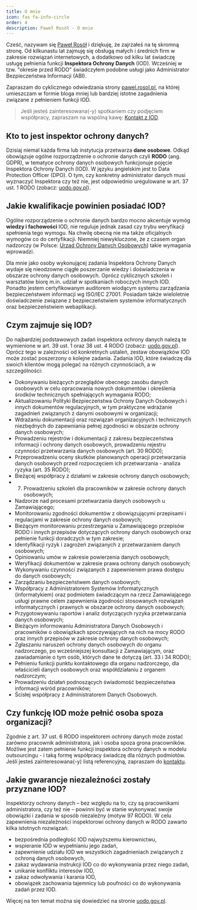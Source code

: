 ```yaml
---
title: O mnie
icon: fas fa-info-circle
order: 4
description: Paweł Rosół - O mnie
---
```



Cześć, nazywam się [Paweł Rosół](https://pawel.rosol.pl "Paweł Rosół IOD") i dziękuję, że zajrzałeś na tę skromną stronę. Od kilkunastu lat zajmuję się obsługą małych i średnich firm w zakresie rozwiązań internetowych, a dodatkowo od kilku lat świadczę usługę pełnienia funkcji **Inspektora Ochrony Danych** (IOD). Wcześniej w tzw. "okresie przed RODO" świadczyłem podobne usługi jako Administrator Bezpieczeństwa Informacji (ABI).

Zapraszam do cyklicznego odwiedzania strony [pawel.rosol.pl](https://pawel.rosol.pl), na której umieszczam w formie bloga mniej lub bardziej istotne zagadnienia związane z pełnieniem funkcji IOD.

> Jeśli jesteś zainteresowana(-y) spotkaniem czy podjęciem współpracy, zapraszam na wspólną kawę: [Kontakt z IOD](/contact "Kontakt z Inspektorem Ochrony Danych").

## Kto to jest inspektor ochrony danych?

Dzisiaj niemal każda firma lub instytucja przetwarza **dane osobowe**. Odkąd obowiązuje ogólne rozporządzenie o ochronie danych czyli **RODO** (ang. GDPR), w tematyce ochrony danych osobowych funkcjonuje pojęcie Inspektora Ochrony Danych (IOD). W języku angielskim jest to Data Protection Officer (DPO). O tym, czy konkretny administrator danych musi wyznaczyć Inspektora czy też nie, jest odpowiednio uregulowane w art. 37 ust. 1 RODO (zobacz: [uodo.gov.pl](https://uodo.gov.pl/pl/223/638 "Kto może, a kto musi wyznaczyć IOD?")).

## Jakie kwalifikacje powinien posiadać IOD?

Ogólne rozporządzenie o ochronie danych bardzo mocno akcentuje wymóg **wiedzy i fachowości** IOD, nie reguluje jednak zasad czy trybu weryfikacji spełnienia tego wymogu. Na chwilę obecną nie ma także oficjalnych wymogów co do certyfikacji. Niemniej niewykluczone, że z czasem organ nadzorczy (w Polsce: [Urząd Ochrony Danych Osobowych](https://uodo.gov.pl/pl "UODO")) takie wymagania wprowadzi.

Dla mnie jako osoby wykonującej zadania Inspektora Ochrony Danych wydaje się nieodzowne ciągłe poszerzanie wiedzy i doświadczenia w obszarze ochrony danych osobowych. Oprócz cyklicznych szkoleń i warsztatów biorę m.in. udział w spotkaniach roboczych innych IOD. Ponadto jestem certyfikowanym auditorem wiodącym systemu zarządzania bezpieczeństwem informacji wg ISO/IEC 27001. Posiadam także wieloletnie doświadczenie związane z bezpieczeństwiem systemów informatycznych oraz bezpieczeństwiem webaplikacji.

## Czym zajmuje się IOD?

Do najbardziej podstawowych zadań inspektora ochrony danych należą te wymienione w art. 39 ust. 1 oraz 38 ust. 4 RODO (zobacz: [uodo.gov.pl](https://uodo.gov.pl/pl/225/662 "Jakie zadania ma IOD?")). Oprócz tego w zależności od konkretnych ustaleń, zestaw obowiązków IOD może zostać poszerzony o kolejne zadania. Zadania IOD, które świadczę dla swoich klientów mogą polegać na różnych czynnościach, a w szczególności:

  - Dokonywaniu bieżących przeglądów obecnego zasobu danych osobowych w celu opracowania nowych dokumentów i określenia środków technicznych spełniających wymagania RODO;
  - Aktualizowaniu Polityki Bezpieczeństwa Ochrony Danych Osobowych i innych dokumentów regulacyjnych, w tym praktyczne wdrażanie zagadnień związanych z danymi osobowymi w organizacji;
  - Wdrażaniu dokumentacji oraz rozwiązań organizacyjnych i technicznych niezbędnych do zapewniania pełnej zgodności w obszarze ochrony danych osobowych;
  - Prowadzeniu rejestrów i dokumentacji z zakresu bezpieczeństwa informacji i ochrony danych osobowych, prowadzeniu rejestru czynności przetwarzania danych osobowych (art. 30 RODO);
  - Przeprowadzeniu oceny skutków planowanych operacji przetwarzania danych osobowych przed rozpoczęciem ich przetwarzania - analiza ryzyka (art. 35 RODO);
  - Bieżącej współpracy z działami w zakresie ochrony danych osobowych;
  - 7) Prowadzeniu szkoleń dla pracowników w zakresie ochrony danych osobowych;
  - Nadzorze nad procesami przetwarzania danych osobowych u Zamawiającego;
  - Monitorowaniu zgodności dokumentów z obowiązującymi przepisami i regulacjami w zakresie ochrony danych osobowych;
  - Bieżącym monitorowaniu przestrzegania u Zamawiającego przepisów RODO i innych przepisów dotyczących ochrony danych osobowych oraz pełnienie funkcji doradczych w tym zakresie;
  - Identyfikacji ryzyk i zagrożeń związanych z przetwarzaniem danych osobowych;
  - Opiniowaniu umów w zakresie powierzenia danych osobowych;
  - Weryfikacji dokumentów w zakresie prawa ochrony danych osobowych;
  - Wykonywaniu czynności związanych z zapewnieniem prawa dostępu do danych osobowych;
  - Zarządzaniu bezpieczeństwem danych osobowych;
  - Współpracy z Administratorem Systemów Informatycznych (informatykiem) oraz podmiotem świadczącym na rzecz Zamawiającego usługi prawne celem zapewnienia zgodności stosowanych rozwiązań informatycznych i prawnych w obszarze ochrony danych osobowych;
  - Przygotowywaniu raportów i analiz dotyczących ryzyka przetwarzania danych osobowych;
  - Bieżącym informowaniu Administratora Danych Osobowych i pracowników o obowiązkach spoczywających na nich na mocy RODO oraz innych przepisów w zakresie ochrony danych osobowych;
  - Zgłaszaniu naruszeń ochrony danych osobowych do organu nadzorczego, po wcześniejszej konsultacji z Zamawiającym, oraz zawiadamianie o tym osób, których dane te dotyczą (art. 33 i 34 RODO);
  - Pełnieniu funkcji punktu kontaktowego dla organu nadzorczego, dla właścicieli danych osobowych oraz współdziałaniu z organem nadzorczym;
  - Prowadzeniu działań podnoszących świadomość bezpieczeństwa informacji wśród pracowników;
  - Ścisłej współpracy z Administratorem Danych Osobowych.

## Czy funkcję IOD może pełnić osoba spoza organizacji?

Zgodnie z art. 37 ust. 6 RODO inspektorem ochrony danych może zostać zarówno pracownik administratora, jak i osoba spoza grona pracowników. Możliwe jest zatem pełnienie funkcji inspektora ochrony danych w modelu outsourcingu - i taką formę współpracy świadczę dla różnych podmiotów. Jeśli jesteś zainteresowana(-y) listą referencyjną, zapraszam do [kontaktu](/contact).

## Jakie gwarancje niezależności zostały przyznane IOD?

Inspektorzy ochrony danych – bez względu na to, czy są pracownikami administratora, czy też nie – powinni być w stanie wykonywać swoje obowiązki i zadania w sposób niezależny (motyw 97 RODO). W celu zapewnienia niezależności inspektorowi ochrony danych w RODO zawarto kilka istotnych rozwiązań:

* bezpośrednia podległość IOD najwyższemu kierownictwu,
* wspieranie IOD w wypełnianiu jego zadań,
* zapewnienie udziału IOD we wszystkich zagadnieniach związanych z ochroną danych osobowych,
* zakaz wydawania instrukcji IOD co do wykonywania przez niego zadań,
* unikanie konfliktu interesów IOD,
* zakaz odwoływania i karania IOD,
* obowiązek zachowania tajemnicy lub poufności co do wykonywania zadań przez IOD.

Więcej na ten temat można się dowiedzieć na stronie [uodo.gov.pl](https://uodo.gov.pl/pl/223/713 "Jakie gwarancje niezależności zostały przyznane IOD w przepisach RODO?").
